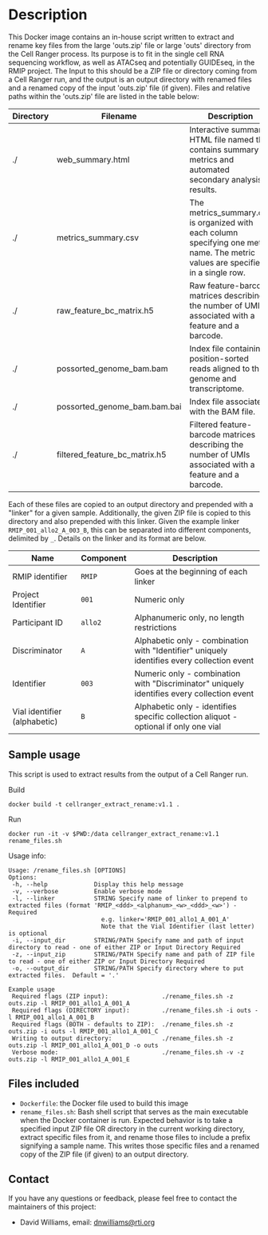 # Description

This Docker image contains an in-house script written to extract and rename key files from the large 'outs.zip' file or large 'outs' directory from the Cell Ranger process.  Its purpose is to fit in the single cell RNA sequencing workflow, as well as ATACseq and potentially GUIDEseq, in the RMIP project.  The Input to this should be a ZIP file or directory coming from a Cell Ranger run, and the output is an output directory with renamed files and a renamed copy of the input 'outs.zip' file (if given).  Files and relative paths within the 'outs.zip' file are listed in the table below:

| Directory | Filename | Description | Link |
| -- | -- | -- | -- |
| ./ | web_summary.html | Interactive summary HTML file named that contains summary metrics and automated secondary analysis results. | https://www.10xgenomics.com/support/software/cell-ranger/analysis/outputs/cr-outputs-web-summary-count |
| ./ | metrics_summary.csv | The metrics_summary.csv is organized with each column specifying one metric name. The metric values are specified in a single row.  | https://www.10xgenomics.com/support/software/cell-ranger/analysis/outputs/cr-3p-outputs-metrics-count |
| ./ | raw_feature_bc_matrix.h5 | Raw feature-barcode matrices describing the number of UMIs associated with a feature and a barcode. | https://www.10xgenomics.com/support/software/cell-ranger/analysis/outputs/cr-outputs-h5-matrices |
| ./ | possorted_genome_bam.bam | Index file containing position-sorted reads aligned to the genome and transcriptome. | https://www.10xgenomics.com/support/software/cell-ranger/analysis/outputs/cr-outputs-bam |
| ./ | possorted_genome_bam.bam.bai | Index file associated with the BAM file. | https://www.10xgenomics.com/support/software/cell-ranger/analysis/outputs/cr-outputs-bam |
| ./ | filtered_feature_bc_matrix.h5 | Filtered feature-barcode matrices describing the number of UMIs associated with a feature and a barcode. | https://www.10xgenomics.com/support/software/cell-ranger/analysis/outputs/cr-outputs-h5-matrices |

Each of these files are copied to an output directory and prepended with a "linker" for a given sample.  Additionally, the given ZIP file is copied to this directory and also prepended with this linker.  Given the example linker `RMIP_001_allo2_A_003_B`, this can be separated into different components, delimited by `_`.  Details on the linker and its format are below.

| Name | Component | Description |
| -- | -- | -- |
|  RMIP identifier | `RMIP` | Goes at the beginning of each linker |
|  Project Identifier | `001` | Numeric only |
|  Participant ID | `allo2` | Alphanumeric only, no length restrictions |
|  Discriminator | `A` | Alphabetic only - combination with "Identifier" uniquely identifies every collection event |
|  Identifier | `003` | Numeric only - combination with "Discriminator" uniquely identifies every collection event |
|  Vial identifier (alphabetic) | `B` | Alphabetic only - identifies specific collection aliquot - optional if only one vial |

## Sample usage

This script is used to extract results from the output of a Cell Ranger run.

Build
```
docker build -t cellranger_extract_rename:v1.1 .
```

Run
```
docker run -it -v $PWD:/data cellranger_extract_rename:v1.1 rename_files.sh
```

Usage info:
```
Usage: /rename_files.sh [OPTIONS]
Options:
 -h, --help             Display this help message
 -v, --verbose          Enable verbose mode
 -l, --linker           STRING Specify name of linker to prepend to extracted files (format 'RMIP_<ddd>_<alphanum>_<w>_<ddd>_<w>') - Required
                          e.g. linker='RMIP_001_allo1_A_001_A'
                          Note that the Vial Identifier (last letter) is optional
 -i, --input_dir        STRING/PATH Specify name and path of input directory to read - one of either ZIP or Input Directory Required
 -z, --input_zip        STRING/PATH Specify name and path of ZIP file to read - one of either ZIP or Input Directory Required
 -o, --output_dir       STRING/PATH Specify directory where to put extracted files.  Default = '.'

Example usage
 Required flags (ZIP input):               ./rename_files.sh -z outs.zip -l RMIP_001_allo1_A_001_A
 Required flags (DIRECTORY input):         ./rename_files.sh -i outs -l RMIP_001_allo1_A_001_B
 Required flags (BOTH - defaults to ZIP):  ./rename_files.sh -z outs.zip -i outs -l RMIP_001_allo1_A_001_C
 Writing to output directory:              ./rename_files.sh -z outs.zip -l RMIP_001_allo1_A_001_D -o outs
 Verbose mode:                             ./rename_files.sh -v -z outs.zip -l RMIP_001_allo1_A_001_E
```

## Files included

- `Dockerfile`: the Docker file used to build this image
- `rename_files.sh`: Bash shell script that serves as the main executable when the Docker container is run.  Expected behavior is to take a specified input ZIP file OR directory in the current working directory, extract specific files from it, and rename those files to include a prefix signifying a sample name.  This writes those specific files and a renamed copy of the ZIP file (if given) to an output directory.

## Contact

If you have any questions or feedback, please feel free to contact the maintainers of this project:

- David Williams, email: dnwilliams@rti.org
